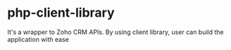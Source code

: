 # php-client-library
It's a wrapper to Zoho CRM APIs. By using client library, user can build the application with ease
